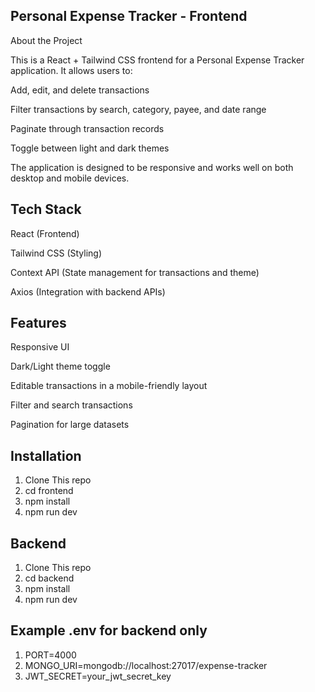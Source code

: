 ## Personal Expense Tracker - Frontend
About the Project

This is a React + Tailwind CSS frontend for a Personal Expense Tracker application.
It allows users to:

Add, edit, and delete transactions

Filter transactions by search, category, payee, and date range

Paginate through transaction records

Toggle between light and dark themes

The application is designed to be responsive and works well on both desktop and mobile devices.


## Tech Stack

React (Frontend)

Tailwind CSS (Styling)

Context API (State management for transactions and theme)

Axios  (Integration with backend APIs)


## Features

Responsive UI

Dark/Light theme toggle

Editable transactions in a mobile-friendly layout

Filter and search transactions

Pagination for large datasets


## Installation

1. Clone This repo
2. cd frontend
3. npm install
4. npm run dev

## Backend

1. Clone This repo
2. cd backend
3. npm install
4. npm run dev


## Example .env for backend only

1. PORT=4000
2. MONGO_URI=mongodb://localhost:27017/expense-tracker
3. JWT_SECRET=your_jwt_secret_key


